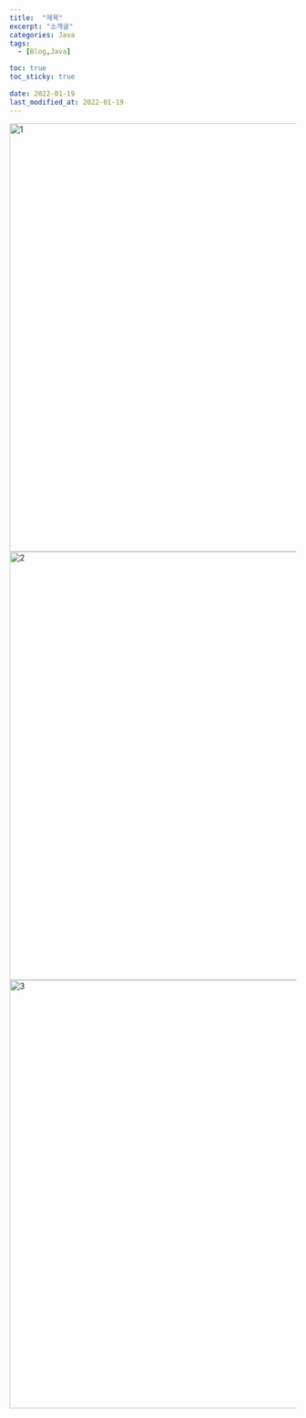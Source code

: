 ```yaml
---
title:  "제목"
excerpt: "소개글"
categories: Java
tags:
  - [Blog,Java]

toc: true
toc_sticky: true
 
date: 2022-01-19
last_modified_at: 2022-01-19
---
```



<img width="752" alt="1" src="https://user-images.githubusercontent.com/95912146/149982186-34f6f7f7-0948-4c66-bed6-e342a38552ec.png">
<img width="752" alt="2" src="https://user-images.githubusercontent.com/95912146/149982195-e7e9a960-584d-4b84-b276-6359b902e218.png">
<img width="752" alt="3" src="https://user-images.githubusercontent.com/95912146/149982198-42977880-7f8e-45f1-85e2-e44b70bbc7b0.png">

